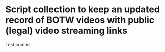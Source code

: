 # Script collection to keep an updated record of BOTW videos with public (legal) video streaming links
Test commit
